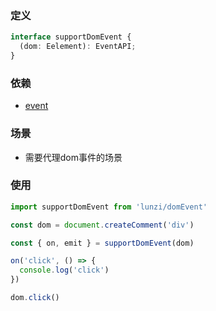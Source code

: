 ### 定义
```typescript
interface supportDomEvent {
  (dom: Eelement): EventAPI;
} 

```

### 依赖
 - [event](event.md)

### 场景

 - 需要代理dom事件的场景

### 使用
```typescript
import supportDomEvent from 'lunzi/domEvent'

const dom = document.createComment('div')

const { on, emit } = supportDomEvent(dom)

on('click', () => {
  console.log('click')
})

dom.click()

```
